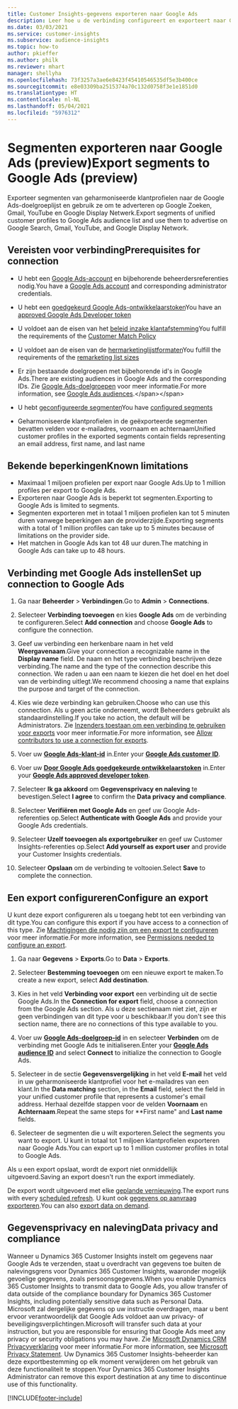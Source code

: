```yaml
---
title: Customer Insights-gegevens exporteren naar Google Ads
description: Leer hoe u de verbinding configureert en exporteert naar Google Ads.
ms.date: 03/03/2021
ms.service: customer-insights
ms.subservice: audience-insights
ms.topic: how-to
author: pkieffer
ms.author: philk
ms.reviewer: mhart
manager: shellyha
ms.openlocfilehash: 73f3257a3ae6e8423f45410546535df5e3b400ce
ms.sourcegitcommit: e8e03309ba2515374a70c132d0758f3e1e1851d0
ms.translationtype: HT
ms.contentlocale: nl-NL
ms.lasthandoff: 05/04/2021
ms.locfileid: "5976312"
---
```

# <a name="export-segments-to-google-ads-preview"></a><span data-ttu-id="3ddb8-103">Segmenten exporteren naar Google Ads (preview)</span><span class="sxs-lookup"><span data-stu-id="3ddb8-103">Export segments to Google Ads (preview)</span></span>

<span data-ttu-id="3ddb8-104">Exporteer segmenten van geharmoniseerde klantprofielen naar de Google Ads-doelgroeplijst en gebruik ze om te adverteren op Google Zoeken, Gmail, YouTube en Google Display Netwerk.</span><span class="sxs-lookup"><span data-stu-id="3ddb8-104">Export segments of unified customer profiles to Google Ads audience list and use them to advertise on Google Search, Gmail, YouTube, and Google Display Network.</span></span> 

## <a name="prerequisites-for-connection"></a><span data-ttu-id="3ddb8-105">Vereisten voor verbinding</span><span class="sxs-lookup"><span data-stu-id="3ddb8-105">Prerequisites for connection</span></span>

-   <span data-ttu-id="3ddb8-106">U hebt een [Google Ads-account](https://ads.google.com/) en bijbehorende beheerdersreferenties nodig.</span><span class="sxs-lookup"><span data-stu-id="3ddb8-106">You have a [Google Ads account](https://ads.google.com/) and corresponding administrator credentials.</span></span>
-   <span data-ttu-id="3ddb8-107">U hebt een [goedgekeurd Google Ads-ontwikkelaarstoken](https://developers.google.com/google-ads/api/docs/first-call/dev-token)</span><span class="sxs-lookup"><span data-stu-id="3ddb8-107">You have an [approved Google Ads Developer token](https://developers.google.com/google-ads/api/docs/first-call/dev-token)</span></span> 
-   <span data-ttu-id="3ddb8-108">U voldoet aan de eisen van het [beleid inzake klantafstemming](https://support.google.com/adspolicy/answer/6299717)</span><span class="sxs-lookup"><span data-stu-id="3ddb8-108">You fulfill the requirements of the [Customer Match Policy](https://support.google.com/adspolicy/answer/6299717)</span></span>
-   <span data-ttu-id="3ddb8-109">U voldoet aan de eisen van de [hermarketinglijstformaten](https://support.google.com/google-ads/answer/7558048)</span><span class="sxs-lookup"><span data-stu-id="3ddb8-109">You fulfill the requirements of the [remarketing list sizes](https://support.google.com/google-ads/answer/7558048)</span></span> 

-   <span data-ttu-id="3ddb8-110">Er zijn bestaande doelgroepen met bijbehorende id's in Google Ads.</span><span class="sxs-lookup"><span data-stu-id="3ddb8-110">There are existing audiences in Google Ads and the corresponding IDs.</span></span> <span data-ttu-id="3ddb8-111">Zie [Google Ads-doelgroepen](https://support.google.com/google-ads/answer/7558048?hl=en#:~:text=Audience%20lists%20is%20a%20section,Display%20Network%20through%20remarketing%20campaigns.) voor meer informatie.</span><span class="sxs-lookup"><span data-stu-id="3ddb8-111">For more information, see [Google Ads audiences](https://support.google.com/google-ads/answer/7558048?hl=en#:~:text=Audience%20lists%20is%20a%20section,Display%20Network%20through%20remarketing%20campaigns.).</span></span>
-   <span data-ttu-id="3ddb8-112">U hebt [geconfigureerde segmenten](segments.md)</span><span class="sxs-lookup"><span data-stu-id="3ddb8-112">You have [configured segments](segments.md)</span></span>
-   <span data-ttu-id="3ddb8-113">Geharmoniseerde klantprofielen in de geëxporteerde segmenten bevatten velden voor e-mailadres, voornaam en achternaam</span><span class="sxs-lookup"><span data-stu-id="3ddb8-113">Unified customer profiles in the exported segments contain fields representing an email address, first name, and last name</span></span>

## <a name="known-limitations"></a><span data-ttu-id="3ddb8-114">Bekende beperkingen</span><span class="sxs-lookup"><span data-stu-id="3ddb8-114">Known limitations</span></span>

- <span data-ttu-id="3ddb8-115">Maximaal 1 miljoen profielen per export naar Google Ads.</span><span class="sxs-lookup"><span data-stu-id="3ddb8-115">Up to 1 million profiles per export to Google Ads.</span></span>
- <span data-ttu-id="3ddb8-116">Exporteren naar Google Ads is beperkt tot segmenten.</span><span class="sxs-lookup"><span data-stu-id="3ddb8-116">Exporting to Google Ads is limited to segments.</span></span>
- <span data-ttu-id="3ddb8-117">Segmenten exporteren met in totaal 1 miljoen profielen kan tot 5 minuten duren vanwege beperkingen aan de providerzijde.</span><span class="sxs-lookup"><span data-stu-id="3ddb8-117">Exporting segments with a total of 1 million profiles can take up to 5 minutes because of limitations on the provider side.</span></span> 
- <span data-ttu-id="3ddb8-118">Het matchen in Google Ads kan tot 48 uur duren.</span><span class="sxs-lookup"><span data-stu-id="3ddb8-118">The matching in Google Ads can take up to 48 hours.</span></span>

## <a name="set-up-connection-to-google-ads"></a><span data-ttu-id="3ddb8-119">Verbinding met Google Ads instellen</span><span class="sxs-lookup"><span data-stu-id="3ddb8-119">Set up connection to Google Ads</span></span>

1. <span data-ttu-id="3ddb8-120">Ga naar **Beheerder** > **Verbindingen**.</span><span class="sxs-lookup"><span data-stu-id="3ddb8-120">Go to **Admin** > **Connections**.</span></span>

1. <span data-ttu-id="3ddb8-121">Selecteer **Verbinding toevoegen** en kies **Google Ads** om de verbinding te configureren.</span><span class="sxs-lookup"><span data-stu-id="3ddb8-121">Select **Add connection** and choose **Google Ads** to configure the connection.</span></span>

1. <span data-ttu-id="3ddb8-122">Geef uw verbinding een herkenbare naam in het veld **Weergavenaam**.</span><span class="sxs-lookup"><span data-stu-id="3ddb8-122">Give your connection a recognizable name in the **Display name** field.</span></span> <span data-ttu-id="3ddb8-123">De naam en het type verbinding beschrijven deze verbinding.</span><span class="sxs-lookup"><span data-stu-id="3ddb8-123">The name and the type of the connection describe this connection.</span></span> <span data-ttu-id="3ddb8-124">We raden u aan een naam te kiezen die het doel en het doel van de verbinding uitlegt.</span><span class="sxs-lookup"><span data-stu-id="3ddb8-124">We recommend choosing a name that explains the purpose and target of the connection.</span></span>

1. <span data-ttu-id="3ddb8-125">Kies wie deze verbinding kan gebruiken.</span><span class="sxs-lookup"><span data-stu-id="3ddb8-125">Choose who can use this connection.</span></span> <span data-ttu-id="3ddb8-126">Als u geen actie onderneemt, wordt Beheerders gebruikt als standaardinstelling.</span><span class="sxs-lookup"><span data-stu-id="3ddb8-126">If you take no action, the default will be Administrators.</span></span> <span data-ttu-id="3ddb8-127">Zie [Inzenders toestaan om een verbinding te gebruiken voor exports](connections.md#allow-contributors-to-use-a-connection-for-exports) voor meer informatie.</span><span class="sxs-lookup"><span data-stu-id="3ddb8-127">For more information, see [Allow contributors to use a connection for exports](connections.md#allow-contributors-to-use-a-connection-for-exports).</span></span>

1. <span data-ttu-id="3ddb8-128">Voer uw **[Google Ads-klant-id](https://support.google.com/google-ads/answer/1704344)** in.</span><span class="sxs-lookup"><span data-stu-id="3ddb8-128">Enter your **[Google Ads customer ID](https://support.google.com/google-ads/answer/1704344)**.</span></span>

1. <span data-ttu-id="3ddb8-129">Voer uw **[Door Google Ads goedgekeurde ontwikkelaarstoken](https://developers.google.com/google-ads/api/docs/first-call/dev-token)** in.</span><span class="sxs-lookup"><span data-stu-id="3ddb8-129">Enter your **[Google Ads approved developer token](https://developers.google.com/google-ads/api/docs/first-call/dev-token)**.</span></span>

1. <span data-ttu-id="3ddb8-130">Selecteer **Ik ga akkoord** om **Gegevensprivacy en naleving** te bevestigen.</span><span class="sxs-lookup"><span data-stu-id="3ddb8-130">Select **I agree** to confirm the **Data privacy and compliance**.</span></span>

1. <span data-ttu-id="3ddb8-131">Selecteer **Verifiëren met Google Ads** en geef uw Google Ads-referenties op.</span><span class="sxs-lookup"><span data-stu-id="3ddb8-131">Select **Authenticate with Google Ads** and provide your Google Ads credentials.</span></span>

1. <span data-ttu-id="3ddb8-132">Selecteer **Uzelf toevoegen als exportgebruiker** en geef uw Customer Insights-referenties op.</span><span class="sxs-lookup"><span data-stu-id="3ddb8-132">Select **Add yourself as export user** and provide your Customer Insights credentials.</span></span>

1. <span data-ttu-id="3ddb8-133">Selecteer **Opslaan** om de verbinding te voltooien.</span><span class="sxs-lookup"><span data-stu-id="3ddb8-133">Select **Save** to complete the connection.</span></span> 

## <a name="configure-an-export"></a><span data-ttu-id="3ddb8-134">Een export configureren</span><span class="sxs-lookup"><span data-stu-id="3ddb8-134">Configure an export</span></span>

<span data-ttu-id="3ddb8-135">U kunt deze export configureren als u toegang hebt tot een verbinding van dit type.</span><span class="sxs-lookup"><span data-stu-id="3ddb8-135">You can configure this export if you have access to a connection of this type.</span></span> <span data-ttu-id="3ddb8-136">Zie [Machtigingen die nodig zijn om een export te configureren](export-destinations.md#set-up-a-new-export) voor meer informatie.</span><span class="sxs-lookup"><span data-stu-id="3ddb8-136">For more information, see [Permissions needed to configure an export](export-destinations.md#set-up-a-new-export).</span></span>

1. <span data-ttu-id="3ddb8-137">Ga naar **Gegevens** > **Exports**.</span><span class="sxs-lookup"><span data-stu-id="3ddb8-137">Go to **Data** > **Exports**.</span></span>

1. <span data-ttu-id="3ddb8-138">Selecteer **Bestemming toevoegen** om een nieuwe export te maken.</span><span class="sxs-lookup"><span data-stu-id="3ddb8-138">To create a new export, select **Add destination**.</span></span>

1. <span data-ttu-id="3ddb8-139">Kies in het veld **Verbinding voor export** een verbinding uit de sectie Google Ads.</span><span class="sxs-lookup"><span data-stu-id="3ddb8-139">In the **Connection for export** field, choose a connection from the Google Ads section.</span></span> <span data-ttu-id="3ddb8-140">Als u deze sectienaam niet ziet, zijn er geen verbindingen van dit type voor u beschikbaar.</span><span class="sxs-lookup"><span data-stu-id="3ddb8-140">If you don't see this section name, there are no connections of this type available to you.</span></span>

1. <span data-ttu-id="3ddb8-141">Voer uw **[Google Ads-doelgroep-id](https://support.google.com/google-ads/answer/7558048?hl=en#:~:text=Audience%20lists%20is%20a%20section,Display%20Network%20through%20remarketing%20campaigns.)** in en selecteer **Verbinden** om de verbinding met Google Ads te initialiseren.</span><span class="sxs-lookup"><span data-stu-id="3ddb8-141">Enter your **[Google Ads audience ID](https://support.google.com/google-ads/answer/7558048?hl=en#:~:text=Audience%20lists%20is%20a%20section,Display%20Network%20through%20remarketing%20campaigns.)** and select **Connect** to initialize the connection to Google Ads.</span></span>

1. <span data-ttu-id="3ddb8-142">Selecteer in de sectie **Gegevensvergelijking** in het veld **E-mail** het veld in uw geharmoniseerde klantprofiel voor het e-mailadres van een klant.</span><span class="sxs-lookup"><span data-stu-id="3ddb8-142">In the **Data matching** section, in the **Email** field, select the field in your unified customer profile that represents a customer's email address.</span></span> <span data-ttu-id="3ddb8-143">Herhaal dezelfde stappen voor de velden **Voornaam** en **Achternaam**.</span><span class="sxs-lookup"><span data-stu-id="3ddb8-143">Repeat the same steps for \*\*First name" and **Last name** fields.</span></span>

1. <span data-ttu-id="3ddb8-144">Selecteer de segmenten die u wilt exporteren.</span><span class="sxs-lookup"><span data-stu-id="3ddb8-144">Select the segments you want to export.</span></span> <span data-ttu-id="3ddb8-145">U kunt in totaal tot 1 miljoen klantprofielen exporteren naar Google Ads.</span><span class="sxs-lookup"><span data-stu-id="3ddb8-145">You can export up to 1 million customer profiles in total to Google Ads.</span></span>

<span data-ttu-id="3ddb8-146">Als u een export opslaat, wordt de export niet onmiddellijk uitgevoerd.</span><span class="sxs-lookup"><span data-stu-id="3ddb8-146">Saving an export doesn't run the export immediately.</span></span>

<span data-ttu-id="3ddb8-147">De export wordt uitgevoerd met elke [geplande vernieuwing](system.md#schedule-tab).</span><span class="sxs-lookup"><span data-stu-id="3ddb8-147">The export runs with every [scheduled refresh](system.md#schedule-tab).</span></span> <span data-ttu-id="3ddb8-148">U kunt ook [gegevens op aanvraag exporteren](export-destinations.md#run-exports-on-demand).</span><span class="sxs-lookup"><span data-stu-id="3ddb8-148">You can also [export data on demand](export-destinations.md#run-exports-on-demand).</span></span> 

## <a name="data-privacy-and-compliance"></a><span data-ttu-id="3ddb8-149">Gegevensprivacy en naleving</span><span class="sxs-lookup"><span data-stu-id="3ddb8-149">Data privacy and compliance</span></span>

<span data-ttu-id="3ddb8-150">Wanneer u Dynamics 365 Customer Insights instelt om gegevens naar Google Ads te verzenden, staat u overdracht van gegevens toe buiten de nalevingsgrens voor Dynamics 365 Customer Insights, waaronder mogelijk gevoelige gegevens, zoals persoonsgegevens.</span><span class="sxs-lookup"><span data-stu-id="3ddb8-150">When you enable Dynamics 365 Customer Insights to transmit data to Google Ads, you allow transfer of data outside of the compliance boundary for Dynamics 365 Customer Insights, including potentially sensitive data such as Personal Data.</span></span> <span data-ttu-id="3ddb8-151">Microsoft zal dergelijke gegevens op uw instructie overdragen, maar u bent ervoor verantwoordelijk dat Google Ads voldoet aan uw privacy- of beveiligingsverplichtingen.</span><span class="sxs-lookup"><span data-stu-id="3ddb8-151">Microsoft will transfer such data at your instruction, but you are responsible for ensuring that Google Ads meet any privacy or security obligations you may have.</span></span> <span data-ttu-id="3ddb8-152">Zie [Microsoft Dynamics CRM Privacyverklaring](https://go.microsoft.com/fwlink/?linkid=396732) voor meer informatie.</span><span class="sxs-lookup"><span data-stu-id="3ddb8-152">For more information, see [Microsoft Privacy Statement](https://go.microsoft.com/fwlink/?linkid=396732).</span></span>
<span data-ttu-id="3ddb8-153">Uw Dynamics 365 Customer Insights-beheerder kan deze exportbestemming op elk moment verwijderen om het gebruik van deze functionaliteit te stoppen.</span><span class="sxs-lookup"><span data-stu-id="3ddb8-153">Your Dynamics 365 Customer Insights Administrator can remove this export destination at any time to discontinue use of this functionality.</span></span>


[!INCLUDE[footer-include](../includes/footer-banner.md)]
